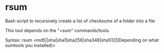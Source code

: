 # rsum
Bash script to recursively create a list of checksums of a folder into a file

This tool depends on the "=<hash>sum" commands/tools.

Syntax:
	rsum <md5||sha|sha1|sha256|sha348|sha512|(Depending on what sumtools you installed)> <path> <destination file>
